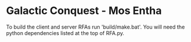 # Galactic Conquest - Mos Entha
To build the client and server RFAs run 'build/make.bat'. You will need the python dependencies listed at the top of RFA.py.
